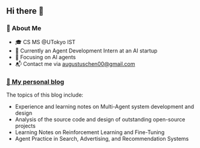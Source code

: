 ## Hi there 👋

<!--
**Omari-00/Omari-00** is a ✨ _special_ ✨ repository because its `README.md` (this file) appears on your GitHub profile.

Here are some ideas to get you started:

- 🔭 I’m currently working on ...
- 🌱 I’m currently learning ...
- 👯 I’m looking to collaborate on ...
- 🤔 I’m looking for help with ...
- 💬 Ask me about ...
- 📫 How to reach me: ...
- 😄 Pronouns: ...
- ⚡ Fun fact: ...
emojis: https://gist.github.com/roachhd/1f029bd4b50b8a524f3c
-->

<!-- README.md -->

### 🌟 About Me
* 🎓 CS MS @UTokyo IST
* 🔭 Currently an Agent Development Intern at an AI startup
* 🔬 Focusing on AI agents
* 📬 Contact me via augustuschen00@gmail.com


### [📕 My personal blog](https://yc-2027.github.io/)

The topics of this blog include:
* Experience and learning notes on Multi-Agent system development and design
* Analysis of the source code and design of outstanding open-source projects
* Learning Notes on Reinforcement Learning and Fine-Tuning  
* Agent Practice in Search, Advertising, and Recommendation Systems

